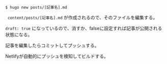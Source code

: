 ##

```
$ hugo new posts/[記事名].md
```

` content/posts/[記事名].md` が作成されるので、そのファイルを編集する。

`draft: true` になっているので、消すか、falseに設定すれば記事が公開される状態になる。

記事を編集したらコミットしてプッシュする。

Netlifyが自動的にプッシュを検知してビルドする。
